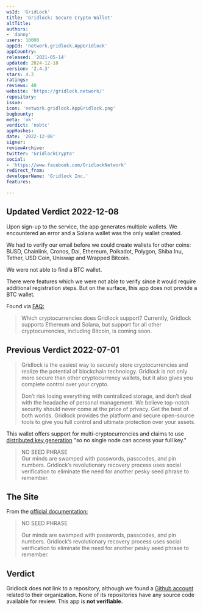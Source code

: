 ```yaml
---
wsId: 'GridLock'
title: 'Gridlock: Secure Crypto Wallet'
altTitle: 
authors:
- 'danny'
users: 10000
appId: 'network.gridlock.AppGridlock'
appCountry: 
released: '2021-05-14'
updated: 2024-12-18
version: '2.4.3'
stars: 4.3
ratings: 
reviews: 40
website: 'https://gridlock.network/'
repository: 
issue: 
icon: 'network.gridlock.AppGridlock.png'
bugbounty: 
meta: 'ok'
verdict: 'nobtc'
appHashes: 
date: '2022-12-08'
signer: 
reviewArchive: 
twitter: 'GridlockCrypto'
social:
- 'https://www.facebook.com/GridlockNetwork'
redirect_from: 
developerName: 'Gridlock Inc.'
features: 

---
```


## Updated Verdict 2022-12-08

Upon sign-up to the service, the app generates multiple wallets. We encountered an error and a Solana wallet was the only wallet created. 

We had to verify our email before we could create wallets for other coins: BUSD, Chainlink, Cronos, Dai, Ethereum, Polkadot, Polygon, Shiba Inu, Tether, USD Coin, Uniswap and Wrapped Bitcoin. 

We were not able to find a BTC wallet. 

There were features which we were not able to verify since it would require additional registration steps. But on the surface, this app does not provide a BTC wallet.

Found via [FAQ:](https://docs.gridlock.network/faq/general-faq?q=bitcoin) 

> Which cryptocurrencies does Gridlock support?
> Currently, Gridlock supports Ethereum and Solana, but support for all other cryptocurrencies, including Bitcoin, is coming soon.

## Previous Verdict 2022-07-01

> Gridlock is the easiest way to securely store cryptocurrencies and realize the potential of blockchain technology. Gridlock is not only more secure than other cryptocurrency wallets, but it also gives you complete control over your crypto.
> 
> Don’t risk losing everything with centralized storage, and don’t deal with the headache of personal management. We believe top-notch security should never come at the price of privacy. Get the best of both worlds. Gridlock provides the platform and secure open-source tools to give you full control and ultimate protection over your assets.

This wallet offers support for multi-cryptocurrencies and claims to use [distributed key generation](https://docs.gridlock.network/the-tech/distributed-key-generation) "so no single node can access your full key."
> NO SEED PHRASE <br />
Our minds are swamped with passwords, passcodes, and pin numbers. Gridlock’s revolutionary recovery process uses social verification to eliminate the need for another pesky seed phrase to remember.

## The Site

From the [official documentation:](https://docs.gridlock.network/)

> NO SEED PHRASE
>
> Our minds are swamped with passwords, passcodes, and pin numbers. Gridlock’s revolutionary recovery process uses social verification to eliminate the need for another pesky seed phrase to remember.

## Verdict

Gridlock does not link to a repository, although we found a [Github account](https://github.com/GridlockNetwork) related to their organization. None of its repositories have any source code available for review. This app is **not verifiable.**

